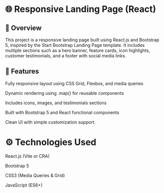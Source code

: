 # 🌐 Responsive Landing Page (React)
## 🧩 Overview

This project is a responsive landing page built using React.js and Bootstrap 5, inspired by the Start Bootstrap Landing Page template.
It includes multiple sections such as a hero banner, feature cards, icon highlights, customer testimonials, and a footer with social media links.

## 🚀 Features

Fully responsive layout using CSS Grid, Flexbox, and media queries

Dynamic rendering using .map() for reusable components

Includes icons, images, and testimonials sections

Built with Bootstrap 5 and React functional components

Clean UI with simple customization support.

# ⚙️ Technologies Used

React.js (Vite or CRA)

Bootstrap 5

CSS3 (Media Queries & Grid)

JavaScript (ES6+)
